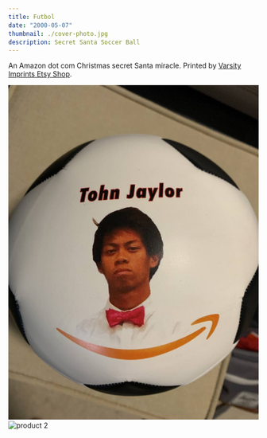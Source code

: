 ```yaml
---
title: Futbol
date: "2000-05-07"
thumbnail: ./cover-photo.jpg
description: Secret Santa Soccer Ball
---
```


An Amazon dot com Christmas secret Santa miracle. Printed by <a href ="https://www.etsy.com/shop/VarsityImprints?ref=simple-shop-header-name&listing_id=688179123" target="_blank">Varsity Imprints Etsy Shop</a>.

![product 1](./product1.jpg)
![product 2](./product2.png)
